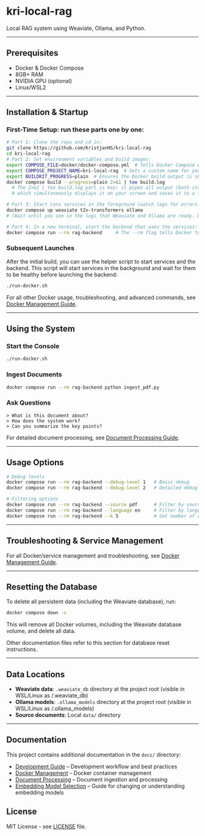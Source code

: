 # kri-local-rag

Local RAG system using Weaviate, Ollama, and Python.

---

## Prerequisites
- Docker & Docker Compose
- 8GB+ RAM
- NVIDIA GPU (optional)
- Linux/WSL2

---

## Installation & Startup

### First-Time Setup: run these parts one by one:
```bash
# Part 1: Clone the repo and cd in:
git clone https://github.com/KristjanHS/kri-local-rag
cd kri-local-rag
# Part 2: Set environment variables and build images:
export COMPOSE_FILE=docker/docker-compose.yml  # Tells Docker Compose exactly which file to use.
export COMPOSE_PROJECT_NAME=kri-local-rag  # Sets a custom name for your project.
export BUILDKIT_PROGRESS=plain  # Ensures the Docker build output is shown as a continuous, plain-text log instead of the default progress bars.
docker compose build --progress=plain 2>&1 | tee build.log
  # The 2>&1 | tee build.log part is key: it pipes all output (both standard output and errors) to the tee command,
  # which simultaneously displays it on your screen and saves it to a file named build.log.

# Part 3: Start core services in the foreground (watch logs for errors or readiness):
docker compose up weaviate t2v-transformers ollama
# (Wait until you see in the logs that Weaviate and Ollama are ready. Don't use Ctrl+C to stop when done - see Part 4.

# Part 4: In a new terminal, start the backend that uses the servises:
docker compose run --rm rag-backend     # The --rm flag tells Docker to Automatically remove the container after it exits.

```
### Subsequent Launches
After the initial build, you can use the helper script to start services and the backend. 
This script will start services in the background and wait for them to be healthy before launching the backend:
```bash
./run-docker.sh
```

For all other Docker usage, troubleshooting, and advanced commands, see [Docker Management Guide](docs/docker-management.md).

---

## Using the System

### Start the Console
```bash
./run-docker.sh
```

### Ingest Documents
```bash
docker compose run --rm rag-backend python ingest_pdf.py
```

### Ask Questions
```
> What is this document about?
> How does the system work?
> Can you summarize the key points?
```

For detailed document processing, see [Document Processing Guide](docs/document-processing.md).

---

## Usage Options

```bash
# Debug levels
docker compose run --rm rag-backend --debug-level 1   # Basic debug
docker compose run --rm rag-backend --debug-level 2   # Detailed debug

# Filtering options
docker compose run --rm rag-backend --source pdf      # Filter by source
docker compose run --rm rag-backend --language en     # Filter by language
docker compose run --rm rag-backend --k 5             # Set number of chunks to use after re-ranking
```

---

## Troubleshooting & Service Management

For all Docker/service management and troubleshooting, see [Docker Management Guide](docs/docker-management.md).

---

## Resetting the Database

To delete all persistent data (including the Weaviate database), run:

```bash
docker compose down -v
```

This will remove all Docker volumes, including the Weaviate database volume, and delete all data.

Other documentation files refer to this section for database reset instructions.

---

## Data Locations

- **Weaviate data**: `.weaviate_db` directory at the project root (visible in WSL/Linux as <project-root>/.weaviate_db)
- **Ollama models**: `.ollama_models` directory at the project root (visible in WSL/Linux as <project-root>/.ollama_models)
- **Source documents**: Local `data/` directory

---

## Documentation

This project contains additional documentation in the `docs/` directory:

- [Development Guide](docs/DEVELOPMENT.md) – Development workflow and best practices
- [Docker Management](docs/docker-management.md) – Docker container management
- [Document Processing](docs/document-processing.md) – Document ingestion and processing
- [Embedding Model Selection](docs/embedding-model-selection.md) – Guide for changing or understanding embedding models

## License

MIT License - see [LICENSE](LICENSE) file.

